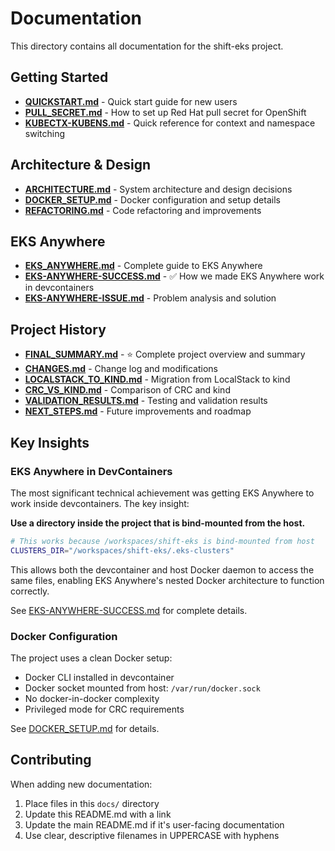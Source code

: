 # Documentation

This directory contains all documentation for the shift-eks project.

## Getting Started

- **[QUICKSTART.md](QUICKSTART.md)** - Quick start guide for new users
- **[PULL_SECRET.md](PULL_SECRET.md)** - How to set up Red Hat pull secret for OpenShift
- **[KUBECTX-KUBENS.md](KUBECTX-KUBENS.md)** - Quick reference for context and namespace switching

## Architecture & Design

- **[ARCHITECTURE.md](ARCHITECTURE.md)** - System architecture and design decisions
- **[DOCKER_SETUP.md](DOCKER_SETUP.md)** - Docker configuration and setup details
- **[REFACTORING.md](REFACTORING.md)** - Code refactoring and improvements

## EKS Anywhere

- **[EKS_ANYWHERE.md](EKS_ANYWHERE.md)** - Complete guide to EKS Anywhere
- **[EKS-ANYWHERE-SUCCESS.md](EKS-ANYWHERE-SUCCESS.md)** - ✅ How we made EKS Anywhere work in devcontainers
- **[EKS-ANYWHERE-ISSUE.md](EKS-ANYWHERE-ISSUE.md)** - Problem analysis and solution

## Project History

- **[FINAL_SUMMARY.md](FINAL_SUMMARY.md)** - ⭐ Complete project overview and summary
- **[CHANGES.md](CHANGES.md)** - Change log and modifications
- **[LOCALSTACK_TO_KIND.md](LOCALSTACK_TO_KIND.md)** - Migration from LocalStack to kind
- **[CRC_VS_KIND.md](CRC_VS_KIND.md)** - Comparison of CRC and kind
- **[VALIDATION_RESULTS.md](VALIDATION_RESULTS.md)** - Testing and validation results
- **[NEXT_STEPS.md](NEXT_STEPS.md)** - Future improvements and roadmap

## Key Insights

### EKS Anywhere in DevContainers

The most significant technical achievement was getting EKS Anywhere to work inside devcontainers. The key insight:

**Use a directory inside the project that is bind-mounted from the host.**

```bash
# This works because /workspaces/shift-eks is bind-mounted from host
CLUSTERS_DIR="/workspaces/shift-eks/.eks-clusters"
```

This allows both the devcontainer and host Docker daemon to access the same files, enabling EKS Anywhere's nested Docker architecture to function correctly.

See [EKS-ANYWHERE-SUCCESS.md](EKS-ANYWHERE-SUCCESS.md) for complete details.

### Docker Configuration

The project uses a clean Docker setup:
- Docker CLI installed in devcontainer
- Docker socket mounted from host: `/var/run/docker.sock`
- No docker-in-docker complexity
- Privileged mode for CRC requirements

See [DOCKER_SETUP.md](DOCKER_SETUP.md) for details.

## Contributing

When adding new documentation:
1. Place files in this `docs/` directory
2. Update this README.md with a link
3. Update the main README.md if it's user-facing documentation
4. Use clear, descriptive filenames in UPPERCASE with hyphens

